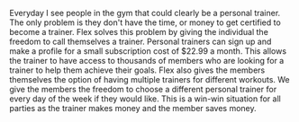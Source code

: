 Everyday I see people in the gym that could clearly be a personal trainer. The only problem is they don't have the time, or money to get certified to become a trainer. Flex solves this problem by giving the individual the freedom to call themselves a trainer. Personal trainers can sign up and make a profile for a small subscription cost of $22.99 a month. This allows the trainer to have access to thousands of members who are looking for a trainer to help them achieve their goals. Flex also gives the members themselves the option of having multiple trainers for different workouts. We give the members the freedom to choose a different personal trainer for every day of the week if they would like. This is a win-win situation for all parties as the trainer makes money and the member saves money. 
